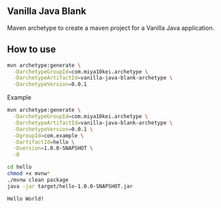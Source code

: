 Vanilla Java Blank
---
Maven archetype to create a maven project for a Vanilla Java application.

## How to use
```bash
mvn archetype:generate \
  -DarchetypeGroupId=com.miya10kei.archetype \
  -DarchetypeArtifactId=vanilla-java-blank-archetype \
  -DarchetypeVersion=0.0.1 
```

Example
```bash
mvn archetype:generate \
  -DarchetypeGroupId=com.miya10kei.archetype \
  -DarchetypeArtifactId=vanilla-java-blank-archetype \
  -DarchetypeVersion=0.0.1 \
  -DgroupId=com.example \
  -DartifactId=hello \
  -Dversion=1.0.0-SNAPSHOT \
  -B
```
```bash
cd hello
chmod +x mvnw*
./mvnw clean package
java -jar target/hello-1.0.0-SNAPSHOT.jar

Hello World!
```


